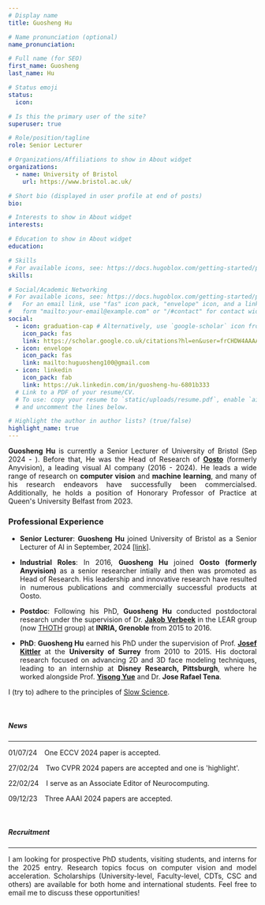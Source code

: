 ```yaml
---
# Display name
title: Guosheng Hu

# Name pronunciation (optional)
name_pronunciation: 

# Full name (for SEO)
first_name: Guosheng
last_name: Hu

# Status emoji
status:
  icon: 

# Is this the primary user of the site?
superuser: true

# Role/position/tagline
role: Senior Lecturer

# Organizations/Affiliations to show in About widget
organizations:
  - name: University of Bristol
    url: https://www.bristol.ac.uk/

# Short bio (displayed in user profile at end of posts)
bio: 

# Interests to show in About widget
interests:

# Education to show in About widget
education:

# Skills
# For available icons, see: https://docs.hugoblox.com/getting-started/page-builder/#icons
skills:

# Social/Academic Networking
# For available icons, see: https://docs.hugoblox.com/getting-started/page-builder/#icons
#   For an email link, use "fas" icon pack, "envelope" icon, and a link in the
#   form "mailto:your-email@example.com" or "/#contact" for contact widget.
social:
  - icon: graduation-cap # Alternatively, use `google-scholar` icon from `ai` icon pack
    icon_pack: fas
    link: https://scholar.google.co.uk/citations?hl=en&user=frCHDW4AAAAJ&view_op=list_works
  - icon: envelope
    icon_pack: fas
    link: mailto:huguosheng100@gmail.com
  - icon: linkedin
    icon_pack: fab
    link: https://uk.linkedin.com/in/guosheng-hu-6801b333
  # Link to a PDF of your resume/CV.
  # To use: copy your resume to `static/uploads/resume.pdf`, enable `ai` icons in `params.yaml`,
  # and uncomment the lines below.

# Highlight the author in author lists? (true/false)
highlight_name: true
---
```

<!-- {style="text-align: justify;"} -->
<div align="justify">



**Guosheng Hu**  is currently a Senior Lecturer of University of Bristol (Sep 2024 - ). Before that, He was the Head of Research of [**Oosto**](https://oosto.com/) (formerly Anyvision), a leading visual AI company (2016 - 2024). He leads a wide range of research  on **computer vision** and **machine learning**, and many of his research endeavors have successfully been commercialsed. Additionally, he holds a  position of Honorary Professor of Practice at Queen's University Belfast from 2023. 



### Professional Experience

* **Senior Lecturer**: **Guosheng Hu** joined University of Bristol as a Senior Lecturer of AI in September, 2024 [[link]](https://www.bristol.ac.uk/people/person/Guosheng-Hu-ecfd549b-d733-4a76-9a95-dfe49ea8c894/).

* **Industrial Roles**: In 2016, **Guosheng Hu** joined **Oosto (formerly Anyvision)** as a senior researcher intially and then was promoted as Head of Research. His leadership and innovative research have resulted in numerous publications and commercially successful products at Oosto.

* **Postdoc**: Following his PhD, **Guosheng Hu** conducted postdoctoral research under the supervision of Dr. [**Jakob Verbeek**](https://scholar.google.co.uk/citations?user=oZGA-rAAAAAJ&hl=en) in the LEAR group (now [THOTH](https://team.inria.fr/thoth/) group) at **INRIA, Grenoble** from 2015 to 2016. 

* **PhD**: **Guosheng Hu** earned his PhD under the supervision of Prof. [**Josef Kittler**](https://www.surrey.ac.uk/people/josef-kittler) at the **University of Surrey** from 2010 to 2015. His doctoral research focused on advancing 2D and 3D face modeling techniques, leading to an internship at **Disney Research, Pittsburgh**, where he worked alongside Prof. [**Yisong Yue**](http://www.yisongyue.com/) and Dr. **Jose Rafael Tena**. 


I (try to) adhere to the principles of [Slow Science](http://slow-science.org/).


&nbsp;


##### News
---

01/07/24 &ensp; One ECCV 2024 paper is accepted.

27/02/24 &ensp; Two CVPR 2024 papers are accepted and one is 'highlight'.

22/02/24 &ensp; I serve as an Associate Editor of Neurocomputing.

09/12/23 &ensp; Three AAAI 2024 papers are accepted.

&nbsp;

##### Recruitment
---
I am looking for prospective PhD students, visiting students, and interns for the 2025 entry. Research topics  focus on computer vision and model acceleration. Scholarships (University-level, Faculty-level, CDTs, CSC and others) are available for both home and international students. Feel free to email me to discuss these opportunities!

</div>
